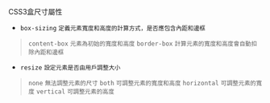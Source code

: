CSS3盒尺寸屬性
- `box-sizing` <small>定義元素寬度和高度的計算方式，是否應包含內距和邊框</small>

>`content-box` <small>元素為初始的寬度和高度</small>
>`border-box` <small>計算元素的寬度和高度會自動扣除內距和邊框</small>
- `resize` <small>設定元素是否由用戶調整大小</small>

>`none` <small>無法調整元素的尺寸</small>
>`both` <small>可調整元素的寬度和高度</small>
>`horizontal` <small>可調整元素的寬度</small>
>`vertical` <small>可調整元素的高度</small>